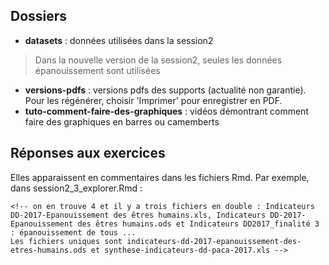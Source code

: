 ## Dossiers
- **datasets** : données utilisées dans la session2
> Dans la nouvelle version de la session2, seules les données épanouissement sont utilisées

- **versions-pdfs** : versions pdfs des supports (actualité non garantie). Pour les régénérer, choisir 'Imprimer' pour enregistrer en PDF.
- **tuto-comment-faire-des-graphiques** : vidéos démontrant comment faire des graphiques en barres ou camemberts

## Réponses aux exercices
Elles apparaissent en commentaires dans les fichiers Rmd. Par exemple, dans session2_3_explorer.Rmd :

	<!-- on en trouve 4 et il y a trois fichiers en double : Indicateurs DD-2017-Epanouissement des êtres humains.xls, Indicateurs DD-2017-Epanouissement des êtres humains.ods et Indicateurs DD2017_finalité 3 : épanouissement de tous ...
	Les fichiers uniques sont indicateurs-dd-2017-epanouissement-des-etres-humains.ods et synthese-indicateurs-dd-paca-2017.xls -->

